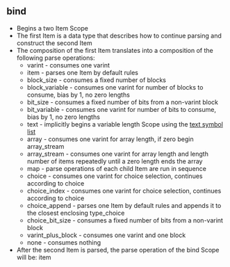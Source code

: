 ## bind

- Begins a two Item Scope
- The first Item is a data type that describes how to continue parsing and construct the second Item
- The composition of the first Item translates into a composition of the following parse operations:
  - varint - consumes one varint
  - item - parses one Item by default rules
  - block_size - consumes a fixed number of blocks
  - block_variable - consumes one varint for number of blocks to consume, bias by 1, no zero lengths
  - bit_size - consumes a fixed number of bits from a non-varint block
  - bit_variable - consumes one varint for number of bits to consume, bias by 1, no zero lengths
  - text - implicitly begins a variable length Scope using the [text symbol list](../text.md)
  - array - consumes one varint for array length, if zero begin array_stream
  - array_stream - consumes one varint for array length and length number of items repeatedly until a zero length ends the array
  - map - parse operations of each child Item are run in sequence
  - choice - consumes one varint for choice selection, continues according to choice
  - choice_index - consumes one varint for choice selection, continues according to choice
  - choice_append - parses one Item by default rules and appends it to the closest enclosing type_choice
  - choice_bit_size - consumes a fixed number of bits from a non-varint block
  - varint_plus_block - consumes one varint and one block
  - none - consumes nothing
- After the second Item is parsed, the parse operation of the bind Scope will be: item